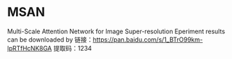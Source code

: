 # MSAN
Multi-Scale Attention Network for Image Super-resolution
Eperiment results can be downloaded by 链接：https://pan.baidu.com/s/1_BTrO99km-lpRTfHcNK8GA 
提取码：1234
